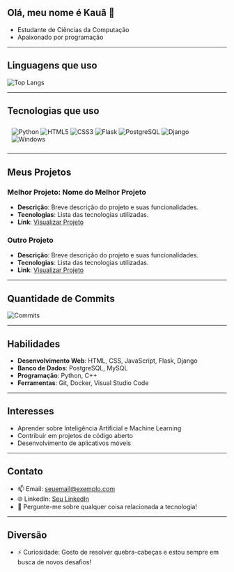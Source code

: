 ## Olá, meu nome é Kauã 👋

- Estudante de Ciências da Computação
- Apaixonado por programação

---

## Linguagens que uso
![Top Langs](https://github-readme-stats.vercel.app/api/top-langs/?username=KauaHenrique-neclon&langs_count=5)

---

## Tecnologias que uso
<div style="display:inline-block; margin: 10px;">
  <img alt="Python" src="https://img.shields.io/badge/Python-3776AB?style=for-the-badge&logo=python&logoColor=white" />
  <img alt="HTML5" src="https://img.shields.io/badge/HTML5-E34F26?style=for-the-badge&logo=html5&logoColor=white" />
  <img alt="CSS3" src="https://img.shields.io/badge/CSS3-1572B6?style=for-the-badge&logo=css3&logoColor=white" />
  <img alt="Flask" src="https://img.shields.io/badge/Flask-000000?style=for-the-badge&logo=flask&logoColor=white" />
  <img alt="PostgreSQL" src="https://img.shields.io/badge/PostgreSQL-316192?style=for-the-badge&logo=postgresql&logoColor=white" />
  <img alt="Django" src="https://img.shields.io/badge/Django-092E20?style=for-the-badge&logo=django&logoColor=white" />
  <img alt="Windows" src="https://img.shields.io/badge/Windows-0078D6?style=for-the-badge&logo=windows&logoColor=white" />
</div>

---

## Meus Projetos
### Melhor Projeto: Nome do Melhor Projeto
- **Descrição**: Breve descrição do projeto e suas funcionalidades.
- **Tecnologias**: Lista das tecnologias utilizadas.
- **Link**: [Visualizar Projeto](https://github.com/usuario/melhor-projeto)

### Outro Projeto
- **Descrição**: Breve descrição do projeto e suas funcionalidades.
- **Tecnologias**: Lista das tecnologias utilizadas.
- **Link**: [Visualizar Projeto](https://github.com/usuario/outro-projeto)

---

## Quantidade de Commits
![Commits](https://img.shields.io/github/commit-activity/y/KauaHenrique-neclon.svg)

---

## Habilidades
- **Desenvolvimento Web**: HTML, CSS, JavaScript, Flask, Django
- **Banco de Dados**: PostgreSQL, MySQL
- **Programação**: Python, C++
- **Ferramentas**: Git, Docker, Visual Studio Code

---

## Interesses
- Aprender sobre Inteligência Artificial e Machine Learning
- Contribuir em projetos de código aberto
- Desenvolvimento de aplicativos móveis

---

## Contato
- 📫 Email: [seuemail@exemplo.com](mailto:seuemail@exemplo.com)
- 🌐 LinkedIn: [Seu LinkedIn](https://www.linkedin.com/in/seuperfil/)
- 💬 Pergunte-me sobre qualquer coisa relacionada a tecnologia!

---

## Diversão
- ⚡ Curiosidade: Gosto de resolver quebra-cabeças e estou sempre em busca de novos desafios!

<!--
**KauaHenrique-neclon/KauaHenrique-neclon** is a ✨ _special_ ✨ repository because its `README.md` (this file) appears on your GitHub profile.

Aqui estão algumas ideias para começar:

- 🔭 Estou atualmente trabalhando em ...
- 🌱 Estou aprendendo sobre ...
- 👯 Estou interessado em colaborar em ...
- 🤔 Estou buscando ajuda com ...
-->
